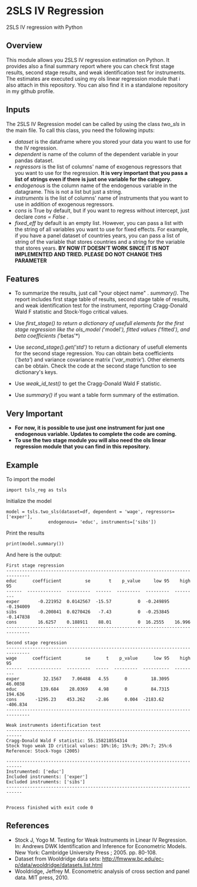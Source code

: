 # 2SLS IV Regression
2SLS IV regression with Python

## Overview

This module allows you 2SLS IV regression estimation on Python. It provides also a final summary report where you can check first stage results, second stage results, and weak identification test for instruments. The estimates are executed using my ols linear regression module that i also attach in this repository. You can also find it in a standalone repository in my github profile.

##  Inputs
The 2SLS IV Regression model can be called by using the class *two_sls* in the main file. To call this class, you need the following inputs:

- *dataset* is the dataframe where you stored your data you want to use for the IV regression.
- *dependent* is name of the column of the dependent variable in your pandas dataset.
- *regressors* is the list of columns' name of exogenous regressors that you want to use for the regression.
**It is very important that you pass a list of strings even if there is just one variable for the category.**
- *endogenous* is the column name of the endogenous variable in the datagrame. This is not a list but just a string.
- *instruments* is the list of columns' name of instruments that you want to use in addition of exogenous regressors.
- *cons* is True by default, but if you want to regress without intercept, just declare *cons = False* .
- *fixed_eff* by default is an empty list. However, you can pass a list with the string of all variables you want to use for fixed effects. For example, if you have a panel dataset of countries years, you can pass a list of string of the variable that stores countries and a string for the variable that stores years.
**BY NOW IT DOESN'T WORK SINCE IT IS NOT IMPLEMENTED AND TRIED. PLEASE DO NOT CHANGE THIS PARAMETER**

## Features
- To summarize the results, just call "your object name" . *summary()*. The report includes first stage table of results, second stage table of results, and weak identification test for the instrument, reporting Cragg-Donald Wald F statistic and Stock-Yogo critical values. 

- Use *first_stage() to return a dictionary of usefull elements for the first stage regression like the ols_model (*'model'*), fitted values (*'fitted'*), and beta coefficients (*'betas'*)
- Use *second_stage().get('std')* to return a dictionary of usefull elements for the second stage regression. You can obtain beta coefficients (*'beta'*) and variance covariance matrix (*'var_matrix'*). Other elements can be obtain. Check the code at the second stage function to see dictionary's keys.
- Use *weak_id_test()* to get the Cragg-Donald Wald F statistic.
- Use *summary()* if you want a table form summary of the estimation.

## Very Important
- **For now, it is possible to use just one instrument for just one endogenous variable. Updates to complete the code are coming.**
- **To use the two stage module you will also need the ols linear regression module that you can find in this repository.**

## Example
To import the model 
```
import tsls_reg as tsls
```

Initialize the model 

```
model = tsls.two_sls(dataset=df, dependent = 'wage', regressors= ['exper'],
                endogenous= 'educ', instruments=['sibs'])
```

Print the results 

```
print(model.summary())
```

And here is the output:
```
First stage regression
-------------------------------------------------------------------------------
educ      coefficient         se       t    p_value     low 95    high 95
------  -------------  ---------  ------  ---------  ---------  ---------
exper       -0.221952  0.0142567  -15.57          0  -0.249895  -0.194009
sibs        -0.200841  0.0270426   -7.43          0  -0.253845  -0.147838
cons        16.6257    0.188911    88.01          0  16.2555    16.996
-------------------------------------------------------------------------------

Second stage regression
-------------------------------------------------------------------------------
wage      coefficient         se      t    p_value      low 95    high 95
------  -------------  ---------  -----  ---------  ----------  ---------
exper         32.1567    7.06488   4.55      0         18.3095    46.0038
educ         139.684    28.0369    4.98      0         84.7315   194.636
cons       -1295.23    453.262    -2.86      0.004  -2183.62    -406.834
-------------------------------------------------------------------------------

Weak instruments identification test
----------------------------------------------------------------------------
Cragg-Donald Wald F statistic: 55.158218554314
Stock Yogo weak ID critical values: 10%:16; 15%:9; 20%:7; 25%:6
Reference: Stock-Yogo (2005)

----------------------------------------------------------------------------
Instrumented: ['educ']
Included instruments: ['exper']
Excluded instruments: ['sibs']
----------------------------------------------------------------------------


Process finished with exit code 0
```

## References
- Stock J, Yogo M. Testing for Weak Instruments in Linear IV Regression. In: Andrews DWK Identification and Inference for Econometric Models. New York: Cambridge University Press ; 2005. pp. 80-108.
- Dataset from Wooldridge data sets: http://fmwww.bc.edu/ec-p/data/wooldridge/datasets.list.html
- Wooldridge, Jeffrey M. Econometric analysis of cross section and panel data. MIT press, 2010.
